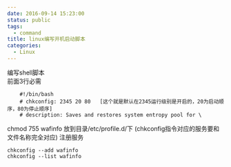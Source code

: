 ```yaml
---
date: 2016-09-14 15:23:00
status: public
tags:
  - command
title: linux编写开机启动脚本
categories:
  - Linux
---
```


编写shell脚本	
前面3行必需

        #!/bin/bash
        # chkconfig: 2345 20 80   [这个就是默认在2345运行级别是开启的，20为启动顺序，80为停止顺序]
        # description: Saves and restores system entropy pool for \
    
chmod 755 wafinfo
放到目录/etc/profile.d/下
(chkconfig指令对应的服务要和文件名称完全对应)
注册服务

    chkconfig --add wafinfo
    chkconfig --list wafinfo